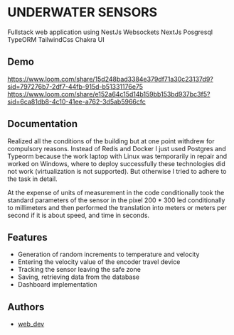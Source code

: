 
# UNDERWATER SENSORS

Fullstack web application using NestJs Websockets NextJs Posgresql TypeORM TailwindCss Chakra UI 

## Demo

https://www.loom.com/share/15d248bad3384e379df71a30c23137d9?sid=797276b7-2df7-44fb-915d-b51331176e75
https://www.loom.com/share/e152a64c15d14b159bb153bd937bc3f5?sid=6ca81db8-4c10-41ee-a762-3d5ab5966cfc


## Documentation
Realized all the conditions of the building but at one point withdrew for compulsory reasons. Instead of Redis and Docker I just used Postgres and Typeorm because the work laptop with Linux was temporarily in repair and worked on Windows, where to deploy successfully these technologies did not work (virtualization is not supported). But otherwise I tried to adhere to the task in detail. 

At the expense of units of measurement in the code conditionally took the standard parameters of the sensor in the pixel 200 * 300 led conditionally to millimeters and then performed the translation into meters or meters per second if it is about speed, and time in seconds.


## Features

- Generation of random increments to temperature and velocity
- Entering the velocity value of the encoder travel device
- Tracking the sensor leaving the safe zone
- Saving, retrieving data from the database
- Dashboard implementation


## Authors

- [web_dev](https://github.com/Georgiy-777)

